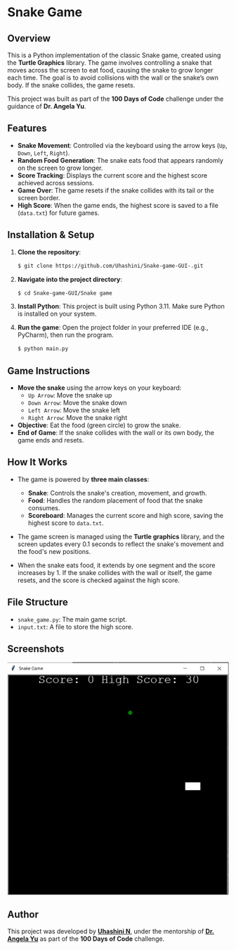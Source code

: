 # Snake Game

## Overview
This is a Python implementation of the classic Snake game, created using the **Turtle Graphics** library. The game involves controlling a snake that moves across the screen to eat food, causing the snake to grow longer each time. The goal is to avoid collisions with the wall or the snake’s own body. If the snake collides, the game resets.

This project was built as part of the **100 Days of Code** challenge under the guidance of **Dr. Angela Yu**.

## Features
- **Snake Movement**: Controlled via the keyboard using the arrow keys (`Up`, `Down`, `Left`, `Right`).
- **Random Food Generation**: The snake eats food that appears randomly on the screen to grow longer.
- **Score Tracking**: Displays the current score and the highest score achieved across sessions.
- **Game Over**: The game resets if the snake collides with its tail or the screen border.
- **High Score**: When the game ends, the highest score is saved to a file (`data.txt`) for future games.

## Installation & Setup

1. **Clone the repository**:

    ```bash
    $ git clone https://github.com/Uhashini/Snake-game-GUI-.git
    ```

2. **Navigate into the project directory**:

    ```bash
    $ cd Snake-game-GUI/Snake game
    ```

3. **Install Python**: This project is built using Python 3.11. Make sure Python is installed on your system.

4. **Run the game**: Open the project folder in your preferred IDE (e.g., PyCharm), then run the program.

    ```bash
    $ python main.py
    ```

## Game Instructions
- **Move the snake** using the arrow keys on your keyboard:
  - `Up Arrow`: Move the snake up
  - `Down Arrow`: Move the snake down
  - `Left Arrow`: Move the snake left
  - `Right Arrow`: Move the snake right
- **Objective**: Eat the food (green circle) to grow the snake.
- **End of Game**: If the snake collides with the wall or its own body, the game ends and resets.

## How It Works
- The game is powered by **three main classes**:
  - **Snake**: Controls the snake's creation, movement, and growth.
  - **Food**: Handles the random placement of food that the snake consumes.
  - **Scoreboard**: Manages the current score and high score, saving the highest score to `data.txt`.

- The game screen is managed using the **Turtle graphics** library, and the screen updates every 0.1 seconds to reflect the snake's movement and the food's new positions.

- When the snake eats food, it extends by one segment and the score increases by 1. If the snake collides with the wall or itself, the game resets, and the score is checked against the high score.

## File Structure
- `snake_game.py`: The main game script.
- `input.txt`: A file to store the high score.

## Screenshots

![Snake Game Screenshot](Snake%20game/9d50a764-0003-4949-b870-8dfaeadf2139.jpg)

## Author
This project was developed by **[Uhashini N](https://www.linkedin.com/in/uhashini-n-3b144a291/)**, under the mentorship of **[Dr. Angela Yu](https://www.udemy.com/user/4b4368a3-b5c8-4529-aa65-2056ec31f37e/)** as part of the **100 Days of Code** challenge.
